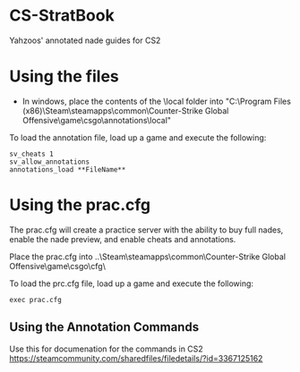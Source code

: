 # CS-StratBook
Yahzoos' annotated nade guides for CS2

# Using the files
- In windows, place the contents of the \local folder into "C:\Program Files (x86)\Steam\steamapps\common\Counter-Strike Global Offensive\game\csgo\annotations\local"

To load the annotation file, load up a game and execute the following:

```
sv_cheats 1
sv_allow_annotations
annotations_load **FileName**
```

# Using the prac.cfg
The prac.cfg will create a practice server with the ability to buy full nades, enable the nade preview, and enable cheats and annotations.

Place the prac.cfg into ..\Steam\steamapps\common\Counter-Strike Global Offensive\game\csgo\cfg\

To load the prc.cfg file, load up a game and execute the following:

```
exec prac.cfg
```

## Using the Annotation Commands
Use this for documenation for the commands in CS2
https://steamcommunity.com/sharedfiles/filedetails/?id=3367125162
